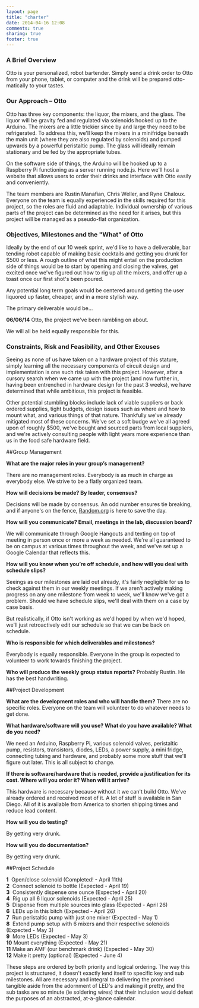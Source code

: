 ```yaml
---
layout: page
title: "charter"
date: 2014-04-16 12:08
comments: true
sharing: true
footer: true
---
```


### A Brief Overview

Otto is your personalized, robot bartender. Simply send a drink order to Otto from your phone, tablet, or computer and the drink will be prepared otto-matically to your tastes.
<!--more-->
### Our Approach – Otto

Otto has three key components: the liquor, the mixers, and the glass. The liquor will be gravity fed and regulated via solenoids hooked up to the Arduino. The mixers are a little trickier since by and large they need to be refrigerated. To address this, we'll keep the mixers in a minifridge beneath the main unit (where they are also regulated by solenoids) and pumped upwards by a powerful peristaltic pump. The glass will ideally remain stationary and be fed by the appropriate tubes.

On the software side of things, the Arduino will be hooked up to a Raspberry Pi functioning as a server running node.js. Here we'll host a website that allows users to order their drinks and interface with Otto easily and conveniently.

The team members are Rustin Manafian, Chris Weller, and Ryne Chaloux. Everyone on the team is equally experienced in the skills required for this project, so the roles are fluid and adaptable. Individual ownership of various parts of the project can be determined as the need for it arises, but this project will be managed as a pseudo-flat organization.

### Objectives, Milestones and the "What" of Otto

Ideally by the end of our 10 week sprint, we'd like to have a deliverable, bar tending robot capable of making basic cocktails and getting you drunk for $500 or less. A rough outline of what this might entail on the production side of things would be to start by opening and closing the valves, get excited once we've figured out how to rig up all the mixers, and offer up a toast once our first shot's been poured.

Any potential long term goals would be centered around getting the user liquored up faster, cheaper, and in a more stylish way.

The primary deliverable would be...

__06/06/14__ Otto, the project we've been rambling on about.

We will all be held equally responsible for this.

### Constraints, Risk and Feasibility, and Other Excuses

Seeing as none of us have taken on a hardware project of this stature, simply learning all the necessary components of circuit design and implementation is one such risk taken with this project. However, after a cursory search when we came up with the project (and now further in, having been entrenched in hardware design for the past 3 weeks), we have determined that while ambitious, this project is feasible.

Other potential stumbling blocks include lack of viable suppliers or back ordered supplies, tight budgets, design issues such as where and how to mount what, and various things of that nature. Thankfully we've already mitigated most of these concerns. We've set a soft budge we've all agreed upon of roughly $500, we've bought and sourced parts from local suppliers, and we're actively consulting people with light years more experience than us in the food safe hardware field.

##Group Management

**What are the major roles in your group’s management?**

There are no management roles. Everybody is as much in charge as everybody else. We strive to be a flatly organized team.

**How will decisions be made? By leader, consensus?**

Decisions will be made by consensus. An odd number ensures tie breaking, and if anyone's on the fence, [Random.org](http://random.org) is here to save the day.

**How will you communicate? Email, meetings in the lab, discussion board?**

We will communicate through Google Hangouts and texting on top of meeting in person once or more a week as needed. We're all guaranteed to be on campus at various times throughout the week, and we've set up a Google Calendar that reflects this.

**How will you know when you’re off schedule, and how will you deal with schedule slips?**

Seeings as our milestones are laid out already, it's fairly negligible for us to check against them in our weekly meetings. If we aren't actively making progress on any one milestone from week to week, we'll know we've got a problem. Should we have schedule slips, we'll deal with them on a case by case basis.

But realistically, if Otto isn't working as we'd hoped by when we'd hoped, we'll just retroactively edit our schedule so that we can be back on schedule.

**Who is responsible for which deliverables and milestones?**

Everybody is equally responsible. Everyone in the group is expected to volunteer to work towards finishing the project.

**Who will produce the weekly group status reports?**
Probably Rustin. He has the best handwriting.

##Project Development

**What are the development roles and who will handle them?**
There are no specific roles. Everyone on the team will volunteer to do whatever needs to get done.

**What hardware/software will you use? What do you have available? What do you need?**

We need an Arduino, Raspberry Pi, various solenoid valves, peristaltic pump, resistors, transistors, diodes, LEDs, a power supply, a mini fridge, connecting tubing and hardware, and probably some more stuff that we'll figure out later. This is all subject to change.

**If there is software/hardware that is needed, provide a justification for its cost. Where will you order it? When will it arrive?**

This hardware is necessary because without it we can't build Otto. We've already ordered and received most of it. A lot of stuff is available in San Diego. All of it is available from America to shorten shipping times and reduce lead content.

**How will you do testing?**

By getting very drunk.

**How will you do documentation?**

By getting very drunk.

##Project Schedule

**1** &nbsp;Open/close solenoid (Completed! - April 11th)<br>
**2** &nbsp;Connect solenoid to bottle (Expected - April 19)<br>
**3** &nbsp;Consistently dispense one ounce (Expected - April 20)<br>
**4** &nbsp;Rig up all 6 liquor solenoids (Expected - April 25)<br>
**5** &nbsp;Dispense from multiple sources into glass (Expected - April 26)<br>
**6** &nbsp;LEDs up in this bitch (Expected - April 26)<br>
**7** &nbsp;Run peristaltic pump with just one mixer (Expected - May 1)<br>
**8** &nbsp;Extend pump setup with 6 mixers and their respective solenoids (Expected - May 3)<br>
**9** &nbsp;More LEDs (Expected - May 3)<br>
**10** Mount everything (Expected - May 21)<br>
**11** Make an AMF (our benchmark drink) (Expected - May 30)<br>
**12** Make it pretty (optional) (Expected - June 4)<br>

These steps are ordered by both priority and logical ordering. The way this project is structured, it doesn't exactly lend itself to specific key and sub milestones. All are necessary and integral to delivering the promised tangible aside from the adornment of LED's and making it pretty, and the sub tasks are so minute (ie soldering wires) that their inclusion would defeat the purposes of an abstracted, at-a-glance calendar.


